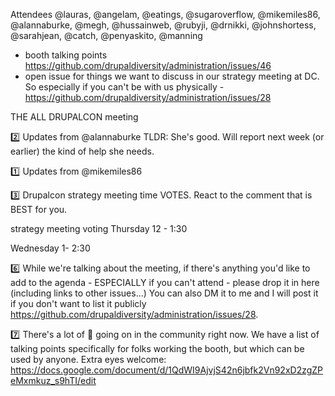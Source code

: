 Attendees
@lauras, @angelam, @eatings, @sugaroverflow, @mikemiles86, @alannaburke, @megh, @hussainweb, @rubyji, @drnikki, @johnshortess, @sarahjean, @catch, @penyaskito, @manning

- booth talking points https://github.com/drupaldiversity/administration/issues/46
- open issue for things we want to discuss in our strategy meeting at DC. So especially if you can't be with us physically - https://github.com/drupaldiversity/administration/issues/28

THE ALL DRUPALCON meeting

:two: Updates from @alannaburke
TLDR: She's good. Will report next week (or earlier) the kind of help she needs.

:one: Updates from @mikemiles86

:three: Drupalcon strategy meeting time VOTES.  React to the comment that is BEST for you.


strategy meeting voting
Thursday 12 - 1:30

Wednesday 1- 2:30


:six: While we're talking about the meeting, if there's anything you'd like to add to the agenda - ESPECIALLY if you can't attend - please drop it in here (including links to other issues...)  You can also DM it to me and I will post it if you don't want to list it publicly https://github.com/drupaldiversity/administration/issues/28.

:seven: There's a lot of :shit: going on in the community right now.  We have a list of talking points specifically for folks working the booth, but which can be used by anyone.  Extra eyes welcome: https://docs.google.com/document/d/1QdWI9AjvjS42n6jbfk2Vn92xD2zgZPeMxmkuz_s9hTI/edit
